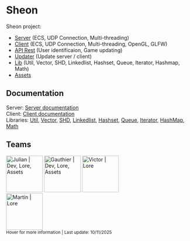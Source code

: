 # Sheon

Sheon project:
- [Server](#)   (ECS, UDP Connection, Multi-threading)
- [Client](#)   (ECS, UDP Connection, Multi-threading, OpenGL, GLFW)
- [API Rest](#) (User identificaion,  Game updating)
- [Updater](#)  (Update server / client)
- [Lib](https://github.com/julian-hemmer/SheonLib) (Util, Vector, SHD, Linkedlist, Hashset, Queue, Iterator, Hashmap, Math)
- [Assets](https://github.com/julian-hemmer/SheonAssets)

## Documentation

Server: [Server documentation](#)  
Client: [Client documentation](#)  
Libraries:
[Util](https://github.com/SheonGame/SheonLib/blob/master/util/README.md),
[Vector](https://github.com/SheonGame/SheonLib/blob/master/vector/README.md),
[SHD](https://github.com/SheonGame/SheonLib/blob/master/shd/README.md),
[Linkedlist](https://github.com/SheonGame/SheonLib/blob/master/linkedlist/README.md),
[Hashset](https://github.com/SheonGame/SheonLib/blob/master/hashset/README.md),
[Queue](https://github.com/SheonGame/SheonLib/blob/master/queue/README.md),
[Iterator](https://github.com/SheonGame/SheonLib/blob/master/iterator/README.md),
[HashMap](#),
[Math](#)

## Teams

[<img src="https://avatars.githubusercontent.com/u/183355320?" title="Julian | Dev, Lore, Assets" width="100"/>](https://github.com/julian-hemmer)
[<img src="https://avatars.githubusercontent.com/u/183359286?" title="Gauthier | Dev, Lore, Assets" width="100"/>](https://github.com/GauthierMalfilatre)
[<img src="https://avatars.githubusercontent.com/u/183359645?" title="Victor | Lore" width="100"/>](https://github.com/VictorZEpitech)  
[<img src="https://avatars.githubusercontent.com/u/183362996?" title="Martin | Lore" width="100"/>](https://github.com/Martin-Matin-Muller)  
<sup>Hover for more information | Last update: 10/11/2025</sup>